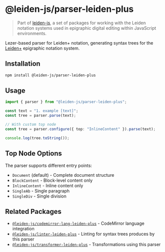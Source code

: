 # @leiden-js/parser-leiden-plus

> Part of [leiden-js](https://github.com/cceh/leiden-js), a set of packages for working with the Leiden notation systems
> used in epigraphic digital editing within JavaScript environments.

Lezer-based parser for Leiden+ notation, generating syntax trees for the [Leiden+](https://papyri.info/docs/leiden_plus)
epigraphic notation system.

## Installation

```bash
npm install @leiden-js/parser-leiden-plus
```

## Usage

```typescript
import { parser } from "@leiden-js/parser-leiden-plus";

const text = "1. example [text]";
const tree = parser.parse(text);

// With custom top node
const tree = parser.configure({ top: "InlineContent" }).parse(text);

console.log(tree.toString());
```

## Top Node Options

The parser supports different entry points:
- `Document` (default) - Complete document structure
- `BlockContent` - Block-level content only
- `InlineContent` - Inline content only
- `SingleAb` - Single paragraph
- `SingleDiv` - Single division

## Related Packages

- [`@leiden-js/codemirror-lang-leiden-plus`](https://github.com/cceh/leiden-js/tree/main/packages/codemirror-lang-leiden-plus) - CodeMirror language integration
- [`@leiden-js/linter-leiden-plus`](https://github.com/cceh/leiden-js/tree/main/packages/linter-leiden-plus) - Linting for syntax trees produces by this parser
- [`@leiden-js/transformer-leiden-plus`](https://github.com/cceh/leiden-js/tree/main/packages/transformer-leiden-plus) - Transformations using this parser